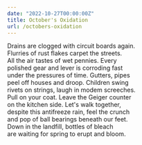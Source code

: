 ```yaml
---
date: "2022-10-27T00:00:00Z"
title: October's Oxidation
url: /octobers-oxidation
---
```


Drains are clogged with circuit boards again.  
Flurries of rust flakes carpet the streets.  
All the air tastes of wet pennies. Every  
polished gear and lever is corroding fast  
under the pressures of time. Gutters, pipes  
peel off houses and droop. Children swing  
rivets on strings, laugh in modem screeches.  
Pull on your coat. Leave the Geiger counter  
on the kitchen side. Let's walk together,  
despite this antifreeze rain, feel the crunch  
and pop of ball bearings beneath our feet.  
Down in the landfill, bottles of bleach  
are waiting for spring to erupt and bloom.  